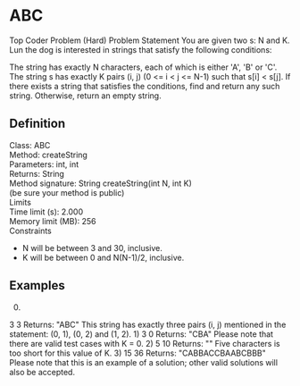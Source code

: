 # ABC
Top Coder Problem (Hard)
Problem Statement
You are given two s: N and K. Lun the dog is interested in strings that satisfy the following conditions:

The string has exactly N characters, each of which is either 'A', 'B' or 'C'.
The string s has exactly K pairs (i, j) (0 <= i < j <= N-1) such that s[i] < s[j].
If there exists a string that satisfies the conditions, find and return any such string. Otherwise, return an empty string.
<br>
## Definition
Class: ABC<br>
Method: createString<br>
Parameters: int, int<br>
Returns: String<br>
Method signature: String createString(int N, int K)<br>
(be sure your method is public)<br>
Limits<br>
Time limit (s): 2.000<br>
Memory limit (MB): 256<br>
Constraints<br>
- N will be between 3 and 30, inclusive.<br>
- K will be between 0 and N(N-1)/2, inclusive.<br>
## Examples
0)
3
3
Returns: "ABC"
This string has exactly three pairs (i, j) mentioned in the statement: (0, 1), (0, 2) and (1, 2).
1)
3
0
Returns: "CBA"
Please note that there are valid test cases with K = 0.
2)
5
10
Returns: ""
Five characters is too short for this value of K.
3)
15
36
Returns: "CABBACCBAABCBBB"
Please note that this is an example of a solution; other valid solutions will also be accepted.

